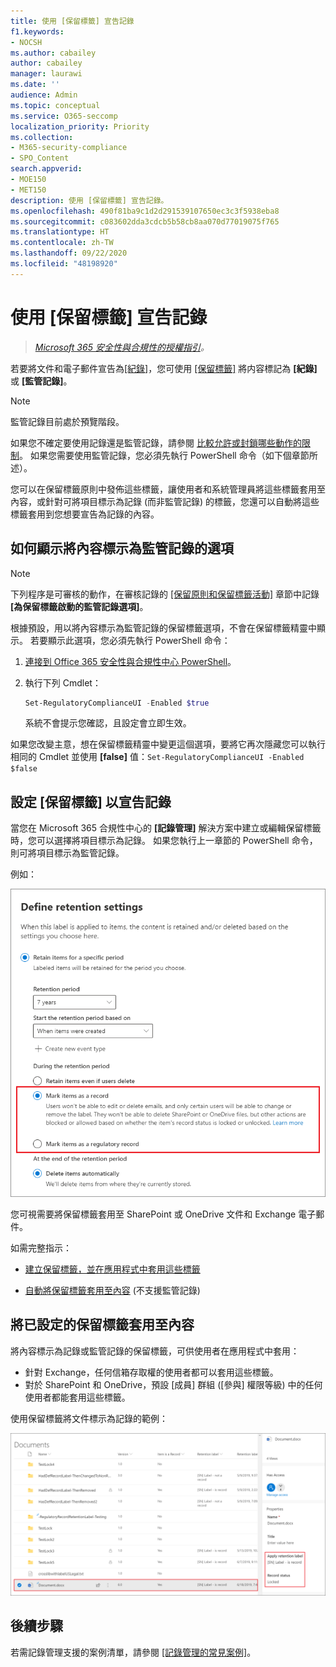 ```yaml
---
title: 使用 [保留標籤] 宣告記錄
f1.keywords:
- NOCSH
ms.author: cabailey
author: cabailey
manager: laurawi
ms.date: ''
audience: Admin
ms.topic: conceptual
ms.service: O365-seccomp
localization_priority: Priority
ms.collection:
- M365-security-compliance
- SPO_Content
search.appverid:
- MOE150
- MET150
description: 使用 [保留標籤] 宣告記錄。
ms.openlocfilehash: 490f81ba9c1d2d291539107650ec3c3f5938eba8
ms.sourcegitcommit: c083602dda3cdcb5b58cb8aa070d77019075f765
ms.translationtype: HT
ms.contentlocale: zh-TW
ms.lasthandoff: 09/22/2020
ms.locfileid: "48198920"
---
```

# <a name="declare-records-by-using-retention-labels"></a>使用 [保留標籤] 宣告記錄

>*[Microsoft 365 安全性與合規性的授權指引](https://aka.ms/ComplianceSD)。*

若要將文件和電子郵件宣告為[[紀錄]](records-management.md#records)，您可使用 [[保留標籤]](retention.md#retention-labels) 將内容標記為 **[紀錄]** 或 **[監管記錄]**。

> [!NOTE]
> 監管記錄目前處於預覽階段。

如果您不確定要使用記錄還是監管記錄，請參閱 [比較允許或封鎖哪些動作的限制](records-management.md#compare-restrictions-for-what-actions-are-allowed-or-blocked)。 如果您需要使用監管記錄，您必須先執行 PowerShell 命令（如下個章節所述）。

您可以在保留標籤原則中發佈這些標籤，讓使用者和系統管理員將這些標籤套用至內容，或針對可將項目標示為記錄 (而非監管記錄) 的標籤，您還可以自動將這些標籤套用到您想要宣告為記錄的內容。

## <a name="how-to-display-the-option-to-mark-content-as-a-regulatory-record"></a>如何顯示將內容標示為監管記錄的選項

>[!NOTE] 
> 下列程序是可審核的動作，在審核記錄的 [[保留原則和保留標籤活動]](search-the-audit-log-in-security-and-compliance.md#retention-policy-and-retention-label-activities) 章節中記錄 **[為保留標籤啟動的監管記錄選項]**。

根據預設，用以將內容標示為監管記錄的保留標籤選項，不會在保留標籤精靈中顯示。 若要顯示此選項，您必須先執行 PowerShell 命令：

1. [連接到 Office 365 安全性與合規性中心 PowerShell](https://docs.microsoft.com/powershell/exchange/office-365-scc/connect-to-scc-powershell/connect-to-scc-powershell)。

2. 執行下列 Cmdlet：
    
    ```powershell
    Set-RegulatoryComplianceUI -Enabled $true
    ````
    系統不會提示您確認，且設定會立即生效。

如果您改變主意，想在保留標籤精靈中變更這個選項，要將它再次隱藏您可以執行相同的 Cmdlet 並使用 **[false]** 值：`Set-RegulatoryComplianceUI -Enabled $false` 

## <a name="configuring-retention-labels-to-declare-records"></a>設定 [保留標籤] 以宣告記錄

當您在 Microsoft 365 合規性中心的 **[記錄管理]** 解決方案中建立或編輯保留標籤時，您可以選擇將項目標示為記錄。 如果您執行上一章節的 PowerShell 命令，則可將項目標示為監管記錄。

例如：

![設定保留標籤，將內容標示為記錄或監管](../media/recordversioning6.png)

您可視需要將保留標籤套用至 SharePoint 或 OneDrive 文件和 Exchange 電子郵件。 

如需完整指示：

- [建立保留標籤，並在應用程式中套用這些標籤](create-apply-retention-labels.md)

- [自動將保留標籤套用至內容](apply-retention-labels-automatically.md) (不支援監管記錄)


## <a name="applying-the-configured-retention-label-to-content"></a>將已設定的保留標籤套用至內容

將內容標示為記錄或監管記錄的保留標籤，可供使用者在應用程式中套用：

- 針對 Exchange，任何信箱存取權的使用者都可以套用這些標籤。 
- 對於 SharePoint 和 OneDrive，預設 [成員] 群組 ([參與] 權限等級) 中的任何使用者都能套用這些標籤。

使用保留標籤將文件標示為記錄的範例：

![標記為記錄之文件的詳細資料窗格](../media/recordversioning7.png)

## <a name="next-steps"></a>後續步驟

若需記錄管理支援的案例清單，請參閱 [[記錄管理的常見案例]](get-started-with-records-management.md#common-scenarios-for-records-management)。
